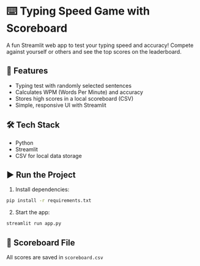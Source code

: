 # ⌨️ Typing Speed Game with Scoreboard

A fun Streamlit web app to test your typing speed and accuracy! Compete against yourself or others and see the top scores on the leaderboard.

## 🚀 Features

- Typing test with randomly selected sentences
- Calculates WPM (Words Per Minute) and accuracy
- Stores high scores in a local scoreboard (CSV)
- Simple, responsive UI with Streamlit

## 🛠 Tech Stack

- Python
- Streamlit
- CSV for local data storage

## ▶️ Run the Project

1. Install dependencies:
```bash
pip install -r requirements.txt
```

2. Start the app:
```bash
streamlit run app.py
```

## 📁 Scoreboard File

All scores are saved in `scoreboard.csv`
